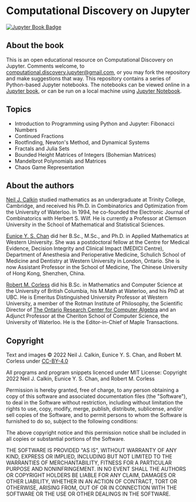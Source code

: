 # Computational Discovery on Jupyter
[![Jupyter Book Badge](https://jupyterbook.org/badge.svg)](https://computational-discovery-on-jupyter.github.io/Computational-Discovery-on-Jupyter/)

## About the book
This is an open educational resource on Computational Discovery on Jupyter. Comments welcome, to computational.discovery.jupyter@gmail.com, or you may fork the repository and make suggestions that way. This repository contains a series of Python-based Jupyter notebooks. The notebooks can be viewed online in a [Jupyter book](https://computational-discovery-on-jupyter.github.io/Computational-Discovery-on-Jupyter/), or can be run on a local machine using [Jupyter Notebook](https://jupyter.org/).

## Topics
* Introduction to Programming using Python and Jupyter: Fibonacci Numbers
* Continued Fractions
* Rootfinding, Newton's Method, and Dynamical Systems
* Fractals and Julia Sets
* Bounded Height Matrices of Integers (Bohemian Matrices)
* Mandelbrot Polynomials and Matrices
* Chaos Game Representation

## About the authors
[Neil J. Calkin](https://www.clemson.edu/science/departments/math-stat/directory/profiles/calkin) studied mathematics as an undergraduate at Trinity College, Cambridge, and received his Ph.D. in Combinatorics and Optimization from the University of Waterloo. In 1994, he co-founded the Electronic Journal of Combinatorics with Herbert S. Wilf. He is currently a Professor at Clemson University in the School of Mathematical and Statistical Sciences.

[Eunice Y. S. Chan](https://med.cuhk.edu.cn/en/teacher/333) did her B.Sc., M.Sc., and Ph.D. in Applied Mathematics at Western University. She was a postdoctoral fellow at the Centre for Medical Evidence, Decision Integrity and Clinical Impact (MEDICI Centre), Department of Anesthesia and Perioperative Medicine, Schulich School of Medicine and Dentistry at Western University in London, Ontario. She is now Assistant Professor in the School of Medicine, The Chinese University of Hong Kong, Shenzhen, China.

[Robert M. Corless](https://rcorless.github.io/) did his B.Sc. in Mathematics and Computer Science at the University of British Columbia, his M.Math at Waterloo, and his PhD at UBC. He is Emeritus Distinguished University Professor at Western University, a member of the Rotman Institute of Philosophy, the Scientific Director of [The Ontario Research Center for Computer Algebra](https://www.orcca.on.ca/) and an Adjunct Professor at the Cheriton School of Computer Science, the University of Waterloo. He is the Editor-in-Chief of Maple Transactions.

## Copyright
Text and images © 2022 Neil J. Calkin, Eunice Y. S. Chan, and Robert M. Corless under [CC-BY-4.0](https://creativecommons.org/licenses/by/4.0/)

All programs and program snippets licenced under MIT License:
Copyright 2022 Neil J. Calkin, Eunice Y. S. Chan, and Robert M. Corless

Permission is hereby granted, free of charge, to any person obtaining a copy of this software and associated documentation files (the "Software"), to deal in the Software without restriction, including without limitation the rights to use, copy, modify, merge, publish, distribute, sublicense, and/or sell copies of the Software, and to permit persons to whom the Software is furnished to do so, subject to the following conditions:

The above copyright notice and this permission notice shall be included in all copies or substantial portions of the Software.

THE SOFTWARE IS PROVIDED "AS IS", WITHOUT WARRANTY OF ANY KIND, EXPRESS OR IMPLIED, INCLUDING BUT NOT LIMITED TO THE WARRANTIES OF MERCHANTABILITY, FITNESS FOR A PARTICULAR PURPOSE AND NONINFRINGEMENT. IN NO EVENT SHALL THE AUTHORS OR COPYRIGHT HOLDERS BE LIABLE FOR ANY CLAIM, DAMAGES OR OTHER LIABILITY, WHETHER IN AN ACTION OF CONTRACT, TORT OR OTHERWISE, ARISING FROM, OUT OF OR IN CONNECTION WITH THE SOFTWARE OR THE USE OR OTHER DEALINGS IN THE SOFTWARE.
